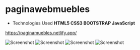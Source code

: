 # paginawebmuebles
- Technologies Used
<b>HTML5
CSS3
BOOTSTRAP
JavaScript</b>

https://paginamuebles.netlify.app/


![Screenshot](https://i.imgur.com/sgG02BZ.png)
![Screenshot](https://i.imgur.com/hmnSoBS.png)
![Screenshot](https://i.imgur.com/6a2tNYk.png)
![Screenshot](https://i.imgur.com/xF2rHzN.png)

